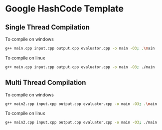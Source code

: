 # Google HashCode Template


## Single Thread Compilation

To compile on windows
```bash
g++ main.cpp input.cpp output.cpp evaluator.cpp -o main -O3; .\main
```
To compile on linux
```bash
g++ main.cpp input.cpp output.cpp evaluator.cpp -o main -O3; ./main
```

## Multi Thread Compilation

To compile on windows
```bash
g++ main2.cpp input.cpp output.cpp evaluator.cpp -o main -O3; .\main
```
To compile on linux
```bash
g++ main2.cpp input.cpp output.cpp evaluator.cpp -o main -O3; ./main
```


